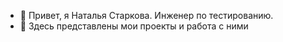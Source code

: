 - 👋 Привет, я Наталья Старкова. Инженер по тестированию.
- 👀 Здесь представлены мои проекты и работа с ними
